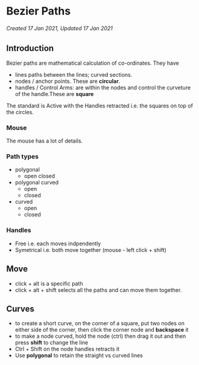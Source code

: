 # Bezier Paths

###### Created 17 Jan 2021, Updated 17 Jan 2021

## Introduction

Bezier paths are mathematical calculation of co-ordinates. They have

- lines paths between the lines; curved sections.
- nodes / anchor points. These are **circular**.
- handles / Control Arms: are within the nodes and control the curveture of the handle.These are **square**

The standard is Active with the Handles retracted i.e. the squares on top of the circles.

### Mouse

The mouse has a lot of details.

### Path types

- polygonal
  - open
    closed
- polygonal curved
  - open
  - closed
- curved
  - open
  - closed

### Handles

- Free i.e. each moves indpendently
- Symetrical i.e. both move together (mouse - left click + shift)

## Move

- click + alt is a specific path
- click + alt + shift selects all the paths and can move them together.

## Curves

- to create a short curve, on the corner of a square, put two nodes on either side of the corner, then click the corner node and **backspace** it
- to make a node curved, hold the node (ctrl) then drag it out and then press **shift** to change the line
- Ctrl + Shift on the node handles retracts it
- Use **polygonal** to retain the straight vs curved lines
